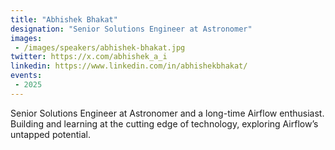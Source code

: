 ```yaml
---
title: "Abhishek Bhakat"
designation: "Senior Solutions Engineer at Astronomer"
images:
 - /images/speakers/abhishek-bhakat.jpg
twitter: https://x.com/abhishek_a_i
linkedin: https://www.linkedin.com/in/abhishekbhakat/
events:
 - 2025
---
```


Senior Solutions Engineer at Astronomer and a long-time Airflow enthusiast. Building and learning at the cutting edge of technology, exploring Airflow’s untapped potential.